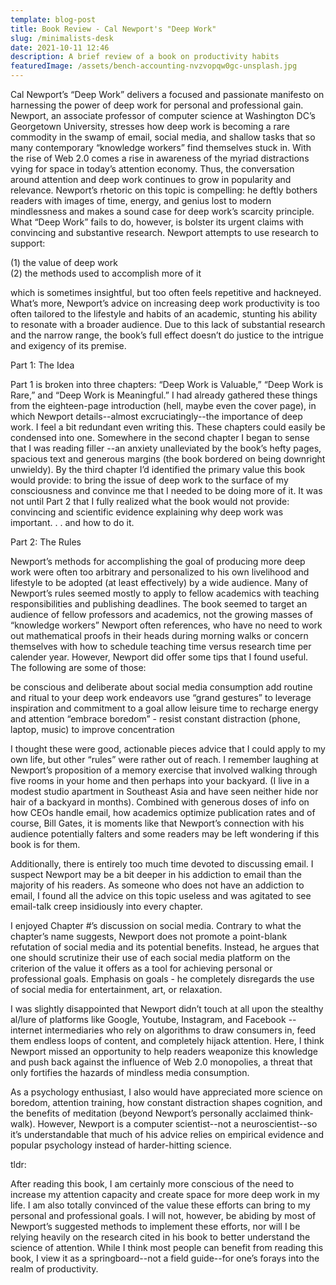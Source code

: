 ```yaml
---
template: blog-post
title: Book Review - Cal Newport's "Deep Work"
slug: /minimalists-desk
date: 2021-10-11 12:46
description: A brief review of a book on productivity habits
featuredImage: /assets/bench-accounting-nvzvopqw0gc-unsplash.jpg
---
```

Cal Newport’s “Deep Work” delivers a focused and passionate manifesto on harnessing the power of deep work for personal and professional gain. Newport, an associate professor of computer science at Washington DC’s Georgetown University, stresses how deep work is becoming a rare commodity in the swamp of email, social media, and shallow tasks that so many contemporary “knowledge workers” find themselves stuck in. With the rise of Web 2.0 comes a rise in awareness of the myriad distractions vying for space in today’s attention economy. Thus, the conversation around attention and deep work continues to grow in popularity and relevance. Newport’s rhetoric on this topic is compelling: he deftly bothers readers with images of time, energy, and genius lost to modern mindlessness and makes a sound case for deep work’s scarcity principle. What “Deep Work” fails to do, however, is bolster its urgent claims with convincing and substantive research. Newport attempts to use research to support: 

(1) the value of deep work  
(2) the methods used to accomplish more of it

which is sometimes insightful, but too often feels repetitive and hackneyed. What’s more, Newport’s advice on increasing deep work productivity is too often tailored to the lifestyle and habits of an academic, stunting his ability to resonate with a broader audience. Due to this lack of substantial research and the narrow range, the book’s full effect doesn’t do justice to the intrigue and exigency of its premise. 

Part 1: The Idea

Part 1 is broken into three chapters: “Deep Work is Valuable,” “Deep Work is Rare,” and “Deep Work is Meaningful.” I had already gathered these things from the eighteen-page introduction (hell, maybe even the cover page), in which Newport details--almost excruciatingly--the importance of deep work. I feel a bit redundant even writing this. These chapters could easily be condensed into one. Somewhere in the second chapter I began to sense that I was reading filler --an anxiety unalleviated by the book’s hefty pages, spacious text and generous margins (the book bordered on being downright unwieldy). By the third chapter I’d identified the primary value this book would provide: to bring the issue of deep work to the surface of my consciousness and convince me that I needed to be doing more of it. It was not until Part 2 that I fully realized what the book would not provide: convincing and scientific evidence explaining why deep work was important. . . and how to do it.

Part 2: The Rules

Newport’s methods for accomplishing the goal of producing more deep work were often too arbitrary and personalized to his own livelihood and lifestyle to be adopted (at least effectively) by a wide audience. Many of Newport’s rules seemed mostly to apply to fellow academics with teaching responsibilities and publishing deadlines. The book seemed to target an audience of fellow professors and academics, not the growing masses of “knowledge workers” Newport often references, who have no need to work out mathematical proofs in their heads during morning walks or concern themselves with how to schedule teaching time versus research time per calender year. However, Newport did offer some tips that I found useful. The following are some of those:

be conscious and deliberate about social media consumption
add routine and ritual to your deep work endeavors
use “grand gestures” to leverage inspiration and commitment to a goal
allow leisure time to recharge energy and attention
“embrace boredom” - resist constant distraction (phone, laptop, music) to improve concentration

I thought these were good, actionable pieces advice that I could apply to my own life, but other “rules” were rather out of reach. I remember laughing at Newport’s proposition of a memory exercise that involved walking through five rooms in your home and then perhaps into your backyard. (I live in a modest studio apartment in Southeast Asia and have seen neither hide nor hair of a backyard in months). Combined with generous doses of info on how CEOs handle email, how academics optimize publication rates and of course, Bill Gates, it is moments like that Newport’s connection with his audience potentially falters and some readers may be left wondering if this book is for them.

Additionally, there is entirely too much time devoted to discussing email. I suspect Newport may be a bit deeper in his addiction to email than the majority of his readers. As someone who does not have an addiction to email, I found all the advice on this topic useless and was agitated to see email-talk creep insidiously into every chapter.

I enjoyed Chapter #’s discussion on social media. Contrary to what the chapter’s name suggests, Newport does not promote a point-blank refutation of social media and its potential benefits. Instead, he argues that one should scrutinize their use of each social media platform on the criterion of the value it offers as a tool for achieving personal or professional goals. Emphasis on goals - he completely disregards the use of social media for entertainment, art, or relaxation. 

I was slightly disappointed that Newport didn’t touch at all upon the stealthy al/lure of platforms like Google, Youtube, Instagram, and Facebook --  internet intermediaries who rely on algorithms to draw consumers in, feed them endless loops of content, and completely hijack attention. Here, I think Newport missed an opportunity to help readers weaponize this knowledge and push back against the influence of Web 2.0 monopolies, a threat that only fortifies the hazards of mindless media consumption. 


As a psychology enthusiast, I also would have appreciated more science on boredom, attention training, how constant distraction shapes cognition, and the benefits of meditation (beyond Newport’s personally acclaimed think-walk). However, Newport is a computer scientist--not a neuroscientist--so it’s understandable that much of his advice relies on empirical evidence and popular psychology instead of harder-hitting science. 

tldr: 

After reading this book, I am certainly more conscious of the need to increase my attention capacity and create space for more deep work in my life. I am also totally convinced of the value these efforts can bring to my personal and professional goals. I will not, however, be abiding by most of Newport’s suggested methods to implement these efforts, nor will I be relying heavily on the research cited in his book to better understand the science of attention. While I think most people can benefit from reading this book, I view it as a springboard--not a field guide--for one’s forays into the realm of productivity.











